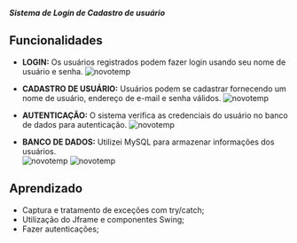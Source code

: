 ***Sistema de Login de Cadastro de usuário***

## Funcionalidades  
- **LOGIN:** Os usuários registrados podem fazer login usando seu nome de usuário e senha.
![novotemp](https://github.com/G4M4-X/Cadastro-usuario/assets/73545523/016de135-edee-42c6-91a9-3369e0bea0d3)


- **CADASTRO DE USUÁRIO:** Usuários podem se cadastrar fornecendo um nome de usuário, endereço de e-mail e senha válidos.
![novotemp](https://github.com/G4M4-X/Cadastro-usuario/assets/73545523/35f46176-d891-4d01-89b4-dd2a75c2b3ac)

  
- **AUTENTICAÇÃO:** O sistema verifica as credenciais do usuário no banco de dados para autenticação.
![novotemp](https://github.com/G4M4-X/Cadastro-usuario/assets/73545523/8b30692f-15d9-48eb-9a18-40d4a3e78d2c)


- **BANCO DE DADOS:** Utilizei MySQL para armazenar informações dos usuários.  
![novotemp](https://github.com/G4M4-X/Cadastro-usuario/assets/73545523/e3020b41-c728-487c-a3b5-20741cdd0287)
![novotemp](https://github.com/G4M4-X/Cadastro-usuario/assets/73545523/bd72e046-b4bb-4318-854e-ce06f46dbaa3)

## Aprendizado
- Captura e tratamento de exceções com try/catch;
- Utilização do Jframe e componentes Swing;
- Fazer autenticações; 

